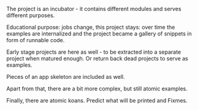 
The project is an incubator - it contains different modules and serves different purposes.

Educational purpose: jobs change, this project stays: over time the examples are internalized and the project became a gallery of snippets in form of runnable code.

Early stage projects are here as well - to be extracted into a separate project when matured enough. Or return back dead projects to serve as examples.

Pieces of an app skeleton are included as well.

Apart from that, there are a bit more complex, but still atomic examples.

Finally, there are atomic koans. Predict what will be printed and Fixmes.